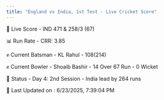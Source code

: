 ```yaml
---
title: "England vs India, 1st Test - Live Cricket Score"
---
```


🔴 Live Score - IND 471 & 258/3 (67)  

📊 Run Rate - CRR: 3.85  

✊ Current Batsman - KL Rahul - 108(214)  

✊ Current Bowler - Shoaib Bashir - 14 Over 67 Run - 0 Wicket  

📑 Status - Day 4: 2nd Session - India lead by 264 runs

📝 Last Updated on : 6/23/2025, 7:39:04 PM  

